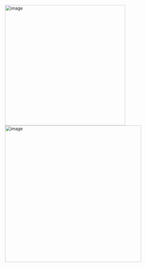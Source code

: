 <img width="397" alt="image" src="https://user-images.githubusercontent.com/26263012/207971837-97b5fc83-6971-497d-a78c-7d049a9be1cd.png">
<img width="450" alt="image" src="https://user-images.githubusercontent.com/26263012/207971896-e722e4f4-a89f-4a07-a0a7-6bfd01d4a48f.png">
